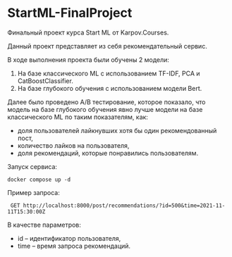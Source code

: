 # StartML-FinalProject
Финальный проект курса Start ML от Karpov.Courses.

Данный проект представляет из себя рекомендательный сервис.

В ходе выполнения проекта были обучены 2 модели:
1) На базе классического ML с использованием TF-IDF, PCA и CatBoostClassifier.
2) На базе глубокого обучения с использованием модели Bert.

Далее было проведено A/B тестирование, которое показало, что модель на базе глубокого обучения явно лучше модели на базе классического ML по таким показателям, как:
* доля пользователей лайкнувших хотя бы один рекомендованный пост,
* количество лайков на пользователя,
* доля рекомендаций, которые понравились пользователям.

Запуск сервиса:

```docker compose up -d```

Пример запроса:

``` GET http://localhost:8000/post/recommendations/?id=500&time=2021-11-11T15:30:00Z```

В качестве параметров:
* id – идентификатор пользователя,
* time – время запроса рекомендаций.